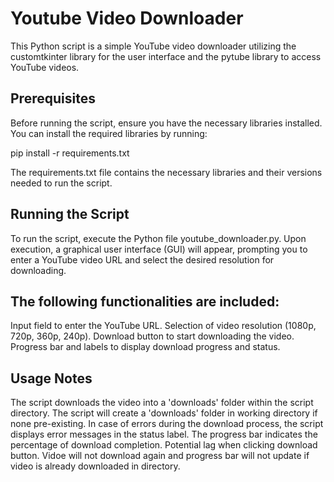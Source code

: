 # Youtube Video Downloader

This Python script is a simple YouTube video downloader utilizing the customtkinter library for the user interface and the pytube library to access YouTube videos.

## Prerequisites
Before running the script, ensure you have the necessary libraries installed. You can install the required libraries by running:

pip install -r requirements.txt

The requirements.txt file contains the necessary libraries and their versions needed to run the script.

## Running the Script
To run the script, execute the Python file youtube_downloader.py. Upon execution, a graphical user interface (GUI) will appear, prompting you to enter a YouTube video URL and select the desired resolution for downloading.

## The following functionalities are included:

Input field to enter the YouTube URL.
Selection of video resolution (1080p, 720p, 360p, 240p).
Download button to start downloading the video.
Progress bar and labels to display download progress and status.

## Usage Notes

The script downloads the video into a 'downloads' folder within the script directory.
The script will create a 'downloads' folder in working directory if none pre-existing.
In case of errors during the download process, the script displays error messages in the status label.
The progress bar indicates the percentage of download completion.
Potential lag when clicking download button. 
Vidoe will not download again and progress bar will not update if video is already downloaded in directory.
